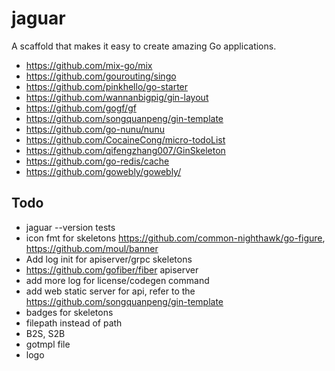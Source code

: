 # jaguar

A scaffold that makes it easy to create amazing Go applications.

- https://github.com/mix-go/mix
- https://github.com/gourouting/singo
- https://github.com/pinkhello/go-starter
- https://github.com/wannanbigpig/gin-layout
- https://github.com/gogf/gf
- https://github.com/songquanpeng/gin-template
- https://github.com/go-nunu/nunu
- https://github.com/CocaineCong/micro-todoList
- https://github.com/qifengzhang007/GinSkeleton
- https://github.com/go-redis/cache
- https://github.com/gowebly/gowebly/

## Todo

- jaguar --version tests
- icon fmt for skeletons https://github.com/common-nighthawk/go-figure, https://github.com/moul/banner
- Add log init for apiserver/grpc skeletons
- https://github.com/gofiber/fiber apiserver
- add more log for license/codegen command
- add web static server for api, refer to the https://github.com/songquanpeng/gin-template
- badges for skeletons
- filepath instead of path
- B2S, S2B
- gotmpl file
- logo